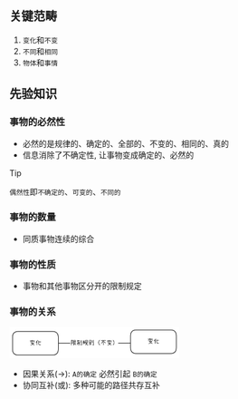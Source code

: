## 关键范畴

1. `变化`和`不变`
2. `不同`和`相同`
3. `物体`和`事情`

## 先验知识

### 事物的必然性

- 必然的是规律的、确定的、全部的、不变的、相同的、真的
- 信息消除了不确定性, 让事物变成确定的、必然的

> [!TIP]
> `偶然性`即`不确定的`、`可变的`、`不同的`

### 事物的数量

- 同质事物连续的综合

### 事物的性质

- 事物和其他事物区分开的限制规定

### 事物的关系

<img src="../images/relation.png" width="300">

- 因果关系(->): `A的确定` 必然引起 `B的确定`
- 协同互补(或): 多种可能的路径共存互补